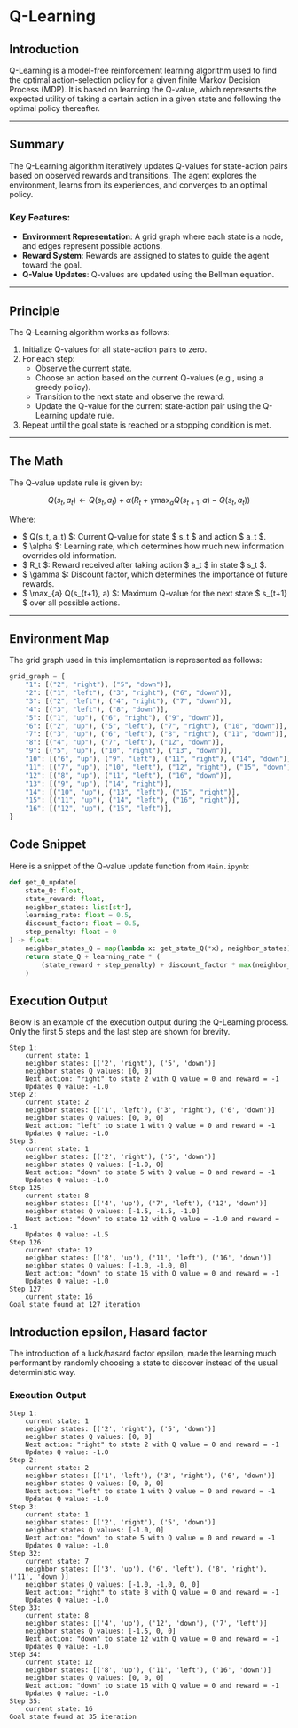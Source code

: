 # Q-Learning

## Introduction

Q-Learning is a model-free reinforcement learning algorithm used to find the optimal action-selection policy for a given finite Markov Decision Process (MDP). It is based on learning the Q-value, which represents the expected utility of taking a certain action in a given state and following the optimal policy thereafter.

---

## Summary

The Q-Learning algorithm iteratively updates Q-values for state-action pairs based on observed rewards and transitions. The agent explores the environment, learns from its experiences, and converges to an optimal policy.

### Key Features:

- **Environment Representation**: A grid graph where each state is a node, and edges represent possible actions.
- **Reward System**: Rewards are assigned to states to guide the agent toward the goal.
- **Q-Value Updates**: Q-values are updated using the Bellman equation.

---

## Principle

The Q-Learning algorithm works as follows:

1. Initialize Q-values for all state-action pairs to zero.
2. For each step:
   - Observe the current state.
   - Choose an action based on the current Q-values (e.g., using a greedy policy).
   - Transition to the next state and observe the reward.
   - Update the Q-value for the current state-action pair using the Q-Learning update rule.
3. Repeat until the goal state is reached or a stopping condition is met.

---

## The Math

The Q-value update rule is given by:

$$
Q(s_t, a_t) \leftarrow Q(s_t, a_t) + \alpha \left( R_t + \gamma \max_{a} Q(s_{t+1}, a) - Q(s_t, a_t) \right)
$$

Where:

- $ Q(s_t, a_t) $: Current Q-value for state $ s_t $ and action $ a_t $.
- $ \alpha $: Learning rate, which determines how much new information overrides old information.
- $ R_t $: Reward received after taking action $ a_t $ in state $ s_t $.
- $ \gamma $: Discount factor, which determines the importance of future rewards.
- $ \max_{a} Q(s_{t+1}, a) $: Maximum Q-value for the next state $ s_{t+1} $ over all possible actions.

---

## Environment Map

The grid graph used in this implementation is represented as follows:

```python
grid_graph = {
    "1": [("2", "right"), ("5", "down")],
    "2": [("1", "left"), ("3", "right"), ("6", "down")],
    "3": [("2", "left"), ("4", "right"), ("7", "down")],
    "4": [("3", "left"), ("8", "down")],
    "5": [("1", "up"), ("6", "right"), ("9", "down")],
    "6": [("2", "up"), ("5", "left"), ("7", "right"), ("10", "down")],
    "7": [("3", "up"), ("6", "left"), ("8", "right"), ("11", "down")],
    "8": [("4", "up"), ("7", "left"), ("12", "down")],
    "9": [("5", "up"), ("10", "right"), ("13", "down")],
    "10": [("6", "up"), ("9", "left"), ("11", "right"), ("14", "down")],
    "11": [("7", "up"), ("10", "left"), ("12", "right"), ("15", "down")],
    "12": [("8", "up"), ("11", "left"), ("16", "down")],
    "13": [("9", "up"), ("14", "right")],
    "14": [("10", "up"), ("13", "left"), ("15", "right")],
    "15": [("11", "up"), ("14", "left"), ("16", "right")],
    "16": [("12", "up"), ("15", "left")],
}
```

## Code Snippet

Here is a snippet of the Q-value update function from `Main.ipynb`:

```python
def get_Q_update(
    state_Q: float,
    state_reward: float,
    neighbor_states: list[str],
    learning_rate: float = 0.5,
    discount_factor: float = 0.5,
    step_penalty: float = 0
) -> float:
    neighbor_states_Q = map(lambda x: get_state_Q(*x), neighbor_states)
    return state_Q + learning_rate * (
        (state_reward + step_penalty) + discount_factor * max(neighbor_states_Q) - state_Q
    )
```

## Execution Output

Below is an example of the execution output during the Q-Learning process. Only the first 5 steps and the last step are shown for brevity.

```
Step 1:
	current state: 1
	neighbor states: [('2', 'right'), ('5', 'down')]
	neighbor states Q values: [0, 0]
	Next action: "right" to state 2 with Q value = 0 and reward = -1
	Updates Q value: -1.0
Step 2:
	current state: 2
	neighbor states: [('1', 'left'), ('3', 'right'), ('6', 'down')]
	neighbor states Q values: [0, 0, 0]
	Next action: "left" to state 1 with Q value = 0 and reward = -1
	Updates Q value: -1.0
Step 3:
	current state: 1
	neighbor states: [('2', 'right'), ('5', 'down')]
	neighbor states Q values: [-1.0, 0]
	Next action: "down" to state 5 with Q value = 0 and reward = -1
	Updates Q value: -1.0
Step 125:
	current state: 8
	neighbor states: [('4', 'up'), ('7', 'left'), ('12', 'down')]
	neighbor states Q values: [-1.5, -1.5, -1.0]
	Next action: "down" to state 12 with Q value = -1.0 and reward = -1
	Updates Q value: -1.5
Step 126:
	current state: 12
	neighbor states: [('8', 'up'), ('11', 'left'), ('16', 'down')]
	neighbor states Q values: [-1.0, -1.0, 0]
	Next action: "down" to state 16 with Q value = 0 and reward = -1
	Updates Q value: -1.0
Step 127:
	current state: 16
Goal state found at 127 iteration
```

## Introduction epsilon, Hasard factor

The introduction of a luck/hasard factor epsilon, made the learning much performant by randomly choosing a state to discover instead of the usual deterministic way.

### Execution Output

```
Step 1:
	current state: 1
	neighbor states: [('2', 'right'), ('5', 'down')]
	neighbor states Q values: [0, 0]
	Next action: "right" to state 2 with Q value = 0 and reward = -1
	Updates Q value: -1.0
Step 2:
	current state: 2
	neighbor states: [('1', 'left'), ('3', 'right'), ('6', 'down')]
	neighbor states Q values: [0, 0, 0]
	Next action: "left" to state 1 with Q value = 0 and reward = -1
	Updates Q value: -1.0
Step 3:
	current state: 1
	neighbor states: [('2', 'right'), ('5', 'down')]
	neighbor states Q values: [-1.0, 0]
	Next action: "down" to state 5 with Q value = 0 and reward = -1
	Updates Q value: -1.0
Step 32:
	current state: 7
	neighbor states: [('3', 'up'), ('6', 'left'), ('8', 'right'), ('11', 'down')]
	neighbor states Q values: [-1.0, -1.0, 0, 0]
	Next action: "right" to state 8 with Q value = 0 and reward = -1
	Updates Q value: -1.0
Step 33:
	current state: 8
	neighbor states: [('4', 'up'), ('12', 'down'), ('7', 'left')]
	neighbor states Q values: [-1.5, 0, 0]
	Next action: "down" to state 12 with Q value = 0 and reward = -1
	Updates Q value: -1.0
Step 34:
	current state: 12
	neighbor states: [('8', 'up'), ('11', 'left'), ('16', 'down')]
	neighbor states Q values: [0, 0, 0]
	Next action: "down" to state 16 with Q value = 0 and reward = -1
	Updates Q value: -1.0
Step 35:
	current state: 16
Goal state found at 35 iteration
```

